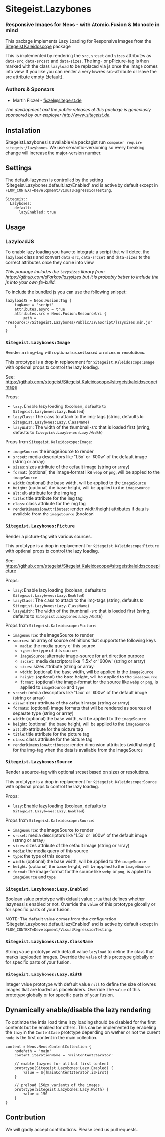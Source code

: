 # Sitegeist.Lazybones
### Responsive Images for Neos - with Atomic.Fusion & Monocle in mind

This package implements Lazy Loading for Responsive Images from the [Sitegeist.Kaleidoscope](https://github.com/sitegeist/Sitegeist.Kaleidoscope) package.

This is implemented by rendering the `src`, `srcset` and `sizes` attributes as `data-src`, `data-srcset`
and `data-sizes`. The img- or pPicture-tag is then marked with the class `lazyload` to
be replaced via js once the image comes into view. If you like you can render a very lowres
src-attribute or leave the src attribute empty (default).

### Authors & Sponsors

* Martin Ficzel - ficzel@sitegeist.de

*The development and the public-releases of this package is generously sponsored
by our employer http://www.sitegeist.de.*

## Installation

Sitegeist.Lazybones is available via packagist run `composer require sitegeist/lazybones`.
We use semantic-versioning so every breaking change will increase the major-version number.

## Settings 

The default-lazyness is controlled by the setting 'Sitegeist.Lazybones.default.lazyEnabled' 
and is active by default except in `FLOW_CONTEXT=Development/VisualRegressionTesting`.

```
Sitegeist:
  Lazybones:
    default:
      lazyEnabled: true
```

## Usage

### LazyloadJS

To enable lazy loading you have to integrate a script that will detect the `lazyload` class
and convert `data-src`, `data-srcset` and `data-sizes` to the correct attributes once they come
into view.

*This package includes the `lazysizes` library from https://github.com/aFarkas/lazysizes
but it is probably better to include the js into your own fe-build.*

To include the bundled js you can use the following snippet:

```
lazyloadJS = Neos.Fusion:Tag {
    tagName = 'script'
    attributes.async = true
    attributes.src = Neos.Fusion:ResourceUri {
        path = 'resource://Sitegeist.Lazybones/Public/JavaScript/lazysizes.min.js'
    }
}
```

### `Sitegeist.Lazybones:Image`

Render an img-tag with optional srcset based on sizes or resolutions.

This prototype is a drop in replacement for `Sitegeist.Kaleidoscope:Image` with
optional props to control the lazy loading.

See: https://github.com/sitegeist/Sitegeist.Kaleidoscope#sitegeistkaleidoscopeimage

Props:
- `lazy`: Enable lazy loading (boolean, defaults to `Sitegeist.Lazybones:Lazy.Enabled`)
- `lazyClass`: The class to attach to the img-tags (string, defaults to `Sitegeist.Lazybones:Lazy.ClassName`)
- `lazyWidth`: The width of the thumbnail-src that is loaded first  (string, defaults to `Sitegeist.Lazybones:Lazy.Width`)

Props from `Sitegeist.Kaleidoscope:Image`:
- `imageSource`: the imageSource to render
- `srcset`: media descriptors like '1.5x' or '600w' of the default image (string or array)
- `sizes`: sizes attribute of the default image (string or array)
- `format`: (optional) the image-format like `webp` or `png`, will be applied to the `imageSource`
- `width`: (optional) the base width, will be applied to the `imageSource`
- `height`: (optional) the base height, will be applied to the `imageSource`
- `alt`: alt-attribute for the img tag
- `title`: title attribute for the img tag
- `class`: class attribute for the img tag
- `renderDimensionAttributes`: render width/height attributes if data is available from the `imageSource` (boolean) 

### `Sitegeist.Lazybones:Picture`

Render a picture-tag with various sources.

This prototype is a drop in replacement for `Sitegeist.Kaleidoscope:Picture` with
optional props to control the lazy loading.

See: https://github.com/sitegeist/Sitegeist.Kaleidoscope#sitegeistkaleidoscopepicture

Props:
- `lazy`: Enable lazy loading (boolean, defaults to `Sitegeist.Lazybones:Lazy.Enabled`)
- `lazyClass`: The class to attach to the img-tags (string, defaults to `Sitegeist.Lazybones:Lazy.ClassName`)
- `lazyWidth`: The width of the thumbnail-src that is loaded first  (string, defaults to `Sitegeist.Lazybones:Lazy.Width`)

Props from `Sitegeist.Kaleidoscope:Picture`:
- `imageSource`: the imageSource to render
- `sources`: an array of source definitions that supports the following keys
   - `media`: the media query of this source
   - `type`: the type of this source
   - `imageSource`: alternate image-source for art direction purpose
   - `srcset`: media descriptors like '1.5x' or '600w' (string or array)
   - `sizes`: sizes attribute (string or array)
   - `width`: (optional) the base width, will be applied to the `imageSource`
   - `height`: (optional) the base height, will be applied to the `imageSource`
   - `format`: (optional) the image-format for the source like `webp` or `png`, is applied to `imageSource` and `type` 
- `srcset`: media descriptors like '1.5x' or '600w' of the default image (string or array)
- `sizes`: sizes attribute of the default image (string or array)
- `formats`: (optional) image formats that will be rendered as sources of separate type (string or array)
- `width`: (optional) the base width, will be applied to the `imageSource`
- `height`: (optional) the base height, will be applied to the `imageSource`
- `alt`: alt-attribute for the picture tag
- `title`: title attribute for the picture tag
- `class`: class attribute for the picture tag
- `renderDimensionAttributes`: render dimension attributes (width/height) for the img-tag when the data is available from the imageSource

### `Sitegeist.Lazybones:Source`

Render a source-tag with optional srcset based on sizes or resolutions.

This prototype is a drop in replacement for `Sitegeist.Kaleidoscope:Source` with
optional props to control the lazy loading.

Props:
- `lazy`: Enable lazy loading (boolean, defaults to `Sitegeist.Lazybones:Lazy.Enabled`)

Props from `Sitegeist.Kaleidoscope:Source`:
- `imageSource`: the imageSource to render
- `srcset`: media descriptors like '1.5x' or '600w' of the default image (string or array)
- `sizes`: sizes attribute of the default image (string or array)
- `media`: the media query of this source
- `type`: the type of this source
- `width`: (optional) the base width, will be applied to the `imageSource`
- `height`: (optional) the base height, will be applied to the `imageSource`
- `format`: the image-format for the source like `webp` or `png`, is applied to `imageSource` and `type`

### `Sitegeist.Lazybones:Lazy.Enabled`

Boolean value prototype with default value `true` that defines whether lazyness is enabled or not.
Override the `value` of this prototype globally or for specific parts of your fusion. 

NOTE: The default value comes from the configuration 'Sitegeist.Lazybones.default.lazyEnabled' and is active by default 
except in `FLOW_CONTEXT=Development/VisualRegressionTesting`.

### `Sitegeist.Lazybones:Lazy.ClassName`

String value prototype with default value `lazyload` to define the class that marks lazyloaded images.
Override the `value` of this prototype globally or for specific parts of your fusion. 

### `Sitegeist.Lazybones:Lazy.Width`

Integer value prototype with default value `null` to define the size of lowres images that are loaded as 
placeholders. Override zhe `value` of this prototype globally or for specific parts of your fusion. 

## Dynamically enable/disable the lazy rendering

To optimize the intial load time lazy loading should be disabled for the first contents but be enabled for others. This can be implemented by enabeling the `lazy` in the `ContentCase` prototype depending on wether or not the curent `node` is the first content in the main collection.

```
content = Neos.Neos:ContentCollection {
    nodePath = 'main'
    content.iterationName = 'mainContentIterator'

    // enable lazynes for all but first content 
    prototype(Sitegeist.Lazybones:Lazy.Enabled) {
        value = ${!mainContentIterator.isFirst}
    }
    
    // preload 150px variants of the images 
    prototype(Sitegeist.Lazybones:Lazy.Width) {
        value = 150
    }
}
```

## Contribution

We will gladly accept contributions. Please send us pull requests.
